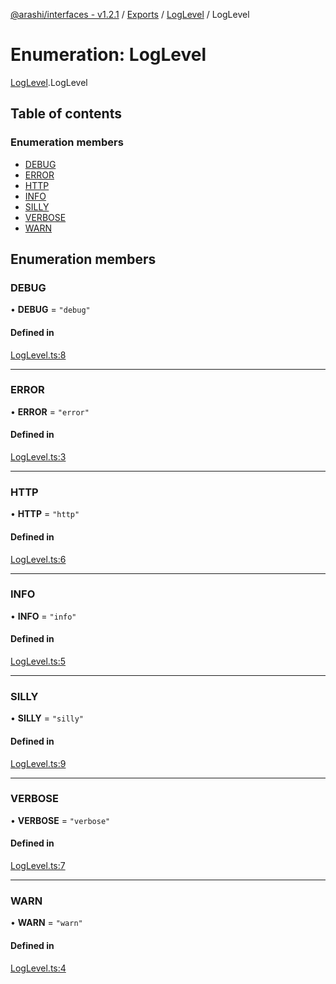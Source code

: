 [@arashi/interfaces - v1.2.1](../README.md) / [Exports](../modules.md) / [LogLevel](../modules/LogLevel.md) / LogLevel

# Enumeration: LogLevel

[LogLevel](../modules/LogLevel.md).LogLevel

## Table of contents

### Enumeration members

- [DEBUG](LogLevel.LogLevel-1.md#debug)
- [ERROR](LogLevel.LogLevel-1.md#error)
- [HTTP](LogLevel.LogLevel-1.md#http)
- [INFO](LogLevel.LogLevel-1.md#info)
- [SILLY](LogLevel.LogLevel-1.md#silly)
- [VERBOSE](LogLevel.LogLevel-1.md#verbose)
- [WARN](LogLevel.LogLevel-1.md#warn)

## Enumeration members

### DEBUG

• **DEBUG** = `"debug"`

#### Defined in

[LogLevel.ts:8](https://github.com/arashijs/interfaces/blob/0089507/src/LogLevel.ts#L8)

___

### ERROR

• **ERROR** = `"error"`

#### Defined in

[LogLevel.ts:3](https://github.com/arashijs/interfaces/blob/0089507/src/LogLevel.ts#L3)

___

### HTTP

• **HTTP** = `"http"`

#### Defined in

[LogLevel.ts:6](https://github.com/arashijs/interfaces/blob/0089507/src/LogLevel.ts#L6)

___

### INFO

• **INFO** = `"info"`

#### Defined in

[LogLevel.ts:5](https://github.com/arashijs/interfaces/blob/0089507/src/LogLevel.ts#L5)

___

### SILLY

• **SILLY** = `"silly"`

#### Defined in

[LogLevel.ts:9](https://github.com/arashijs/interfaces/blob/0089507/src/LogLevel.ts#L9)

___

### VERBOSE

• **VERBOSE** = `"verbose"`

#### Defined in

[LogLevel.ts:7](https://github.com/arashijs/interfaces/blob/0089507/src/LogLevel.ts#L7)

___

### WARN

• **WARN** = `"warn"`

#### Defined in

[LogLevel.ts:4](https://github.com/arashijs/interfaces/blob/0089507/src/LogLevel.ts#L4)
